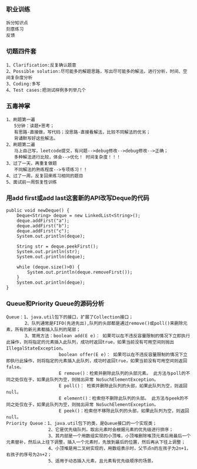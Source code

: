 ### 职业训练
    拆分知识点
    刻意练习
    反馈
### 切题四件套
    1、Clarification:反复确认题意
    2、Possible solution:尽可能多的解题思路，写出尽可能多的解法，进行分析，时间、空间复杂度分析
    3、Coding:多写
    4、Test cases:把测试样例多列举几个
### 五毒神掌
    1、刷题第一遍
       5分钟：读题+思考；
       有思路-直接做，写代码；没思路-直接看解法，比较不同解法的优劣；
       背诵默写好这些解法。
    2、刷题第二遍
       马上自己写，leetcode提交，有问题-->debug修改-->debug修改-->正确；
       多种解法进行比较，体会-->优化！ 时间复杂度！！！
    3、过了一天，再重复做题
       不同解法的熟练程度-->专项练习！！
    4、过了一周，反复回来练习相同的题目
    5、面试前一周恢复性训练
### 用add first或add last这套新的API改写Deque的代码
    public void newDeque() {
        Deque<String> deque = new LinkedList<String>();
        deque.addFirst("a");
        deque.addFirst("b");
        deque.addFirst("c");
        System.out.println(deque);

        String str = deque.peekFirst();
        System.out.println(str);
        System.out.println(deque);

        while (deque.size()>0) {
            System.out.println(deque.removeFirst());
        }
        System.out.println(deque);
    }
### Queue和Priority Queue的源码分析
    Queue：1、java.util包下的接口，扩展了Collection接口；
           2、队列通常是FIFO(先进先出),队列的头部都是通过remove()或poll()来删除元素，所有的新元素都插入队列的尾部；
           3、常用方法：boolean add(E e)： 如果可以在不违反容量限制的情况下立即执行此操作，则将指定的元素插入此队列，成功时返回true，如果当前没有可用空间则抛出IllegalStateException。
                        boolean offer(E e)： 如果可以在不违反容量限制的情况下立即执行此操作，则将指定的元素插入此队列，成功时返回true，如果当前没有可用空间则返回 false。
                        E remove()：检索并删除此队列的头部元素。 此方法与poll的不同之处仅在于，如果此队列为空，则抛出异常 NoSuchElementException。
                        E poll()： 检索并删除此队列的头部，如果此队列为空，则返回null。
                        E element()：检索但不删除此队列的头部。 此方法与peek的不同之处仅在于，如果此队列为空，则抛出异常 NoSuchElementException。
                        E peek()：检索但不移除此队列的头部，如果此队列为空，则返回null。
    Priority Queue：1、java.util包下的类，是Queue接口的一个实现类；
                    2、它是优先级队列，取出元素时会根据元素的优先级进行排序；
                    3、其内部是一个用数组实现的小顶堆，小顶堆删除堆顶元素后用最后一个元素替补，然后从上往下调整，插入一个元素时，先放到最后的位置，然后再从下往上调整；
                    4、小顶堆是用二叉树实现的，用数组表示时，父节点n的左孩子为2n+1，右孩子的序号为2n+2；
                    5、适用于动态插入元素，且元素有优先级顺序的场景。
                    
